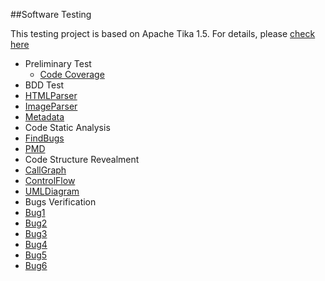 ##Software Testing

This testing project is based on Apache Tika 1.5. For details, please [check here](http://tika.apache.org/)

* Preliminary Test
  * [Code Coverage](https://github.com/kanrourou/software-testing/tree/master/code%20coverage)
* BDD Test
 * [HTMLParser](https://github.com/kanrourou/software-testing/tree/master/src/BDDTestcases/HtmlParserTestCases)
 * [ImageParser](https://github.com/kanrourou/software-testing/tree/master/src/BDDTestcases/ImageParserTestCases)
 * [Metadata](https://github.com/kanrourou/software-testing/tree/master/src/BDDTestcases/MetadataTestCases)
* Code Static Analysis
 * [FindBugs](https://github.com/kanrourou/software-testing/tree/master/code%20static%20analyzer/report/FindBugs)
 * [PMD](https://github.com/kanrourou/software-testing/tree/master/code%20static%20analyzer/report/PMD)
* Code Structure Revealment
 * [CallGraph](https://github.com/kanrourou/software-testing/tree/master/Reverse%20Engineering/CallGraph_tika-core)
 * [ControlFlow](https://github.com/kanrourou/software-testing/tree/master/Reverse%20Engineering/Control_Flow_Graphs)
 * [UMLDiagram](https://github.com/kanrourou/software-testing/tree/master/Reverse%20Engineering/UML_Class_Diagrams)
* Bugs Verification
 * [Bug1](https://github.com/kanrourou/software-testing/tree/master/Debugging/Bug%201)
 * [Bug2](https://github.com/kanrourou/software-testing/tree/master/Debugging/Bug%202)
 * [Bug3](https://github.com/kanrourou/software-testing/tree/master/Debugging/Bug%203)
 * [Bug4](https://github.com/kanrourou/software-testing/tree/master/Debugging/Bug%204)
 * [Bug5](https://github.com/kanrourou/software-testing/tree/master/Debugging/Bug%205)
 * [Bug6](https://github.com/kanrourou/software-testing/tree/master/Debugging/Bug%206)
